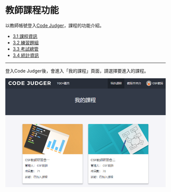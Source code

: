 # 教師課程功能 #

以教師帳號登入[Code Judger](http://www.codejudger.com)，課程的功能介紹。

* [3.1 課程資訊](https://neochen2701.gitbooks.io/codejudger/content/part3/class-3-1.html)
* [3.2 練習題組](https://neochen2701.gitbooks.io/codejudger/content/part3/class-3-1.html)
* [3.3 考試總管](https://neochen2701.gitbooks.io/codejudger/content/part3/class-3-1.html)
* [3.4 統計資訊](https://neochen2701.gitbooks.io/codejudger/content/part3/class-3-1.html)

---

登入Code Judger後，會進入「我的課程」頁面，請選擇要進入的課程。


![](/assets/cjmd03課程-00-課程首頁.png)
